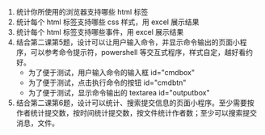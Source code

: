 1. 统计你所使用的浏览器支持哪些 html 标签
2. 统计每个 html 标签支持哪些 css 样式，用 excel 展示结果
3. 统计每个 html 标签支持哪些事件，用 excel 展示结果
4. 结合第二课第5题，设计可以让用户输入命令，并显示命令输出的页面小程序，可以参考命令提示符，powershell 等交互式程序，样式自定，越好看约好。
    * 为了便于测试，用户输入命令的输入框 id="cmdbox"
    * 为了便于测试，点击执行命令的按钮 id="cmdbtn"
    * 为了便于测试，显示命令输出的 textarea id="outputbox"
5. 结合第二课第6题，设计可以统计、搜索提交信息的页面小程序。至少需要按作者统计提交数，按时间统计提交数，按文件统计作者数；至少可以搜索提交消息，文件。

